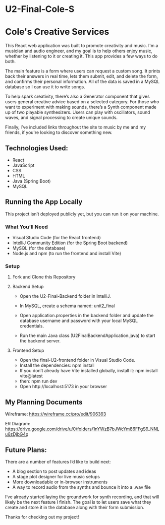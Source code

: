 # U2-Final-Cole-S

# Cole's Creative Services
This React web application was built to promote creativity and music. I'm a musician and audio engineer, and my goal is to help others enjoy music, whether by listening to it or creating it. This app provides a few ways to do both.

The main feature is a form where users can request a custom song. It prints back their answers in real time, lets them submit, edit, and delete the form, and confirms their personal information. All of the data is saved in a MySQL database so I can use it to write songs.

To help spark creativity, there’s also a Generator component that gives users general creative advice based on a selected category. For those who want to experiment with making sounds, there’s a Synth component made up of two playable synthesizers. Users can play with oscillators, sound waves, and signal processing to create unique sounds.

Finally, I’ve included links throughout the site to music by me and my friends, if you're looking to discover something new.



## Technologies Used:
- React
- JavaScript
- CSS
- HTML
- Java (Spring Boot)
- MySQL



## Running the App Locally
This project isn’t deployed publicly yet, but you can run it on your machine.

### What You’ll Need

- Visual Studio Code (for the React frontend)
- IntelliJ Community Edition (for the Spring Boot backend)
- MySQL (for the database)
- Node.js and npm (to run the frontend and install Vite)

### Setup
1. Fork and Clone this Repository 
2. Backend Setup
   - Open the U2-Final-Backend folder in IntelliJ.
   - In MySQL, create a schema named: unit2_final

   - Open application.properties in the backend folder and update the database username and password with your local MySQL credentials.
   - Run the main Java class (U2FinalBackendApplication.java) to start the backend server.
   
4. Frontend Setup
   - Open the final-U2-frontend folder in Visual Studio Code.
   - Install the dependencies: npm install
   - If you don’t already have Vite installed globally, install it: npm install vite@latest
   - then: npm run dev
   - Open http://localhost:5173 in your browser


## My Planning Documents
Wireframe: https://wireframe.cc/pro/edit/906393

ER Diagram: https://drive.google.com/drive/u/0/folders/1nYWzB7bJWcYm86FFgS9_NNLu6zDjbG4q



## Future Plans:
There are a number of features I’d like to build next:

- A blog section to post updates and ideas
- A stage plot designer for live music setups
- More downloadable or in-browser instruments
- A way to record audio from the synths and bounce it into a .wav file

I’ve already started laying the groundwork for synth recording, and that will likely be the next feature I finish. The goal is to let users save what they create and store it in the database along with their form submission.


Thanks for checking out my project! 
